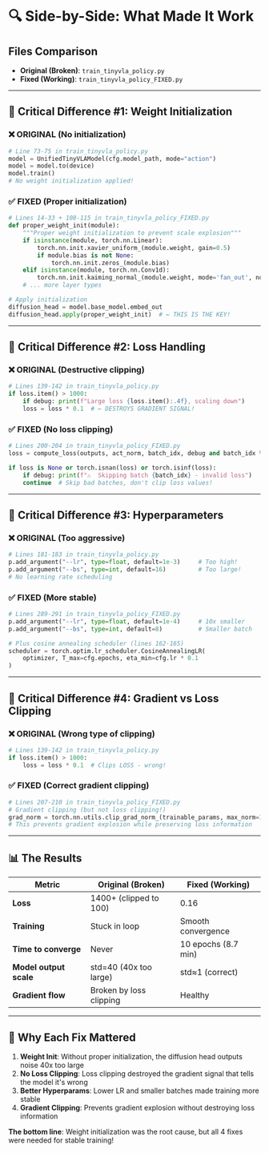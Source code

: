 # 🔍 Side-by-Side: What Made It Work

## Files Comparison
- **Original (Broken)**: `train_tinyvla_policy.py` 
- **Fixed (Working)**: `train_tinyvla_policy_FIXED.py`

---

## 🎯 Critical Difference #1: Weight Initialization

### ❌ ORIGINAL (No initialization)
```python
# Line 73-75 in train_tinyvla_policy.py
model = UnifiedTinyVLAModel(cfg.model_path, mode="action")
model = model.to(device)
model.train()
# No weight initialization applied!
```

### ✅ FIXED (Proper initialization)
```python
# Lines 14-33 + 108-115 in train_tinyvla_policy_FIXED.py
def proper_weight_init(module):
    """Proper weight initialization to prevent scale explosion"""
    if isinstance(module, torch.nn.Linear):
        torch.nn.init.xavier_uniform_(module.weight, gain=0.5)
        if module.bias is not None:
            torch.nn.init.zeros_(module.bias)
    elif isinstance(module, torch.nn.Conv1d):
        torch.nn.init.kaiming_normal_(module.weight, mode='fan_out', nonlinearity='relu', a=0.1)
    # ... more layer types

# Apply initialization
diffusion_head = model.base_model.embed_out
diffusion_head.apply(proper_weight_init)  # ← THIS IS THE KEY!
```

---

## 🎯 Critical Difference #2: Loss Handling

### ❌ ORIGINAL (Destructive clipping)
```python
# Lines 139-142 in train_tinyvla_policy.py
if loss.item() > 1000:
    if debug: print(f"Large loss {loss.item():.4f}, scaling down")
    loss = loss * 0.1  # ← DESTROYS GRADIENT SIGNAL!
```

### ✅ FIXED (No loss clipping)
```python
# Lines 200-204 in train_tinyvla_policy_FIXED.py
loss = compute_loss(outputs, act_norm, batch_idx, debug and batch_idx % 20 == 0)

if loss is None or torch.isnan(loss) or torch.isinf(loss):
    if debug: print(f"⚠️  Skipping batch {batch_idx} - invalid loss")
    continue  # Skip bad batches, don't clip loss values!
```

---

## 🎯 Critical Difference #3: Hyperparameters

### ❌ ORIGINAL (Too aggressive)
```python
# Lines 181-183 in train_tinyvla_policy.py
p.add_argument("--lr", type=float, default=1e-3)     # Too high!
p.add_argument("--bs", type=int, default=16)         # Too large!
# No learning rate scheduling
```

### ✅ FIXED (More stable)
```python
# Lines 289-291 in train_tinyvla_policy_FIXED.py
p.add_argument("--lr", type=float, default=1e-4)     # 10x smaller
p.add_argument("--bs", type=int, default=8)          # Smaller batch

# Plus cosine annealing scheduler (lines 162-165)
scheduler = torch.optim.lr_scheduler.CosineAnnealingLR(
    optimizer, T_max=cfg.epochs, eta_min=cfg.lr * 0.1
)
```

---

## 🎯 Critical Difference #4: Gradient vs Loss Clipping

### ❌ ORIGINAL (Wrong type of clipping)
```python
# Lines 139-142 in train_tinyvla_policy.py
if loss.item() > 1000:
    loss = loss * 0.1  # Clips LOSS - wrong!
```

### ✅ FIXED (Correct gradient clipping)
```python
# Lines 207-210 in train_tinyvla_policy_FIXED.py
# Gradient clipping (but not loss clipping!)
grad_norm = torch.nn.utils.clip_grad_norm_(trainable_params, max_norm=1.0)
# This prevents gradient explosion while preserving loss information
```

---

## 📊 The Results

| Metric | Original (Broken) | Fixed (Working) |
|--------|------------------|-----------------|
| **Loss** | 1400+ (clipped to 100) | 0.16 |
| **Training** | Stuck in loop | Smooth convergence |
| **Time to converge** | Never | 10 epochs (8.7 min) |
| **Model output scale** | std=40 (40x too large) | std≈1 (correct) |
| **Gradient flow** | Broken by loss clipping | Healthy |

---

## 🧠 Why Each Fix Mattered

1. **Weight Init**: Without proper initialization, the diffusion head outputs noise 40x too large
2. **No Loss Clipping**: Loss clipping destroyed the gradient signal that tells the model it's wrong
3. **Better Hyperparams**: Lower LR and smaller batches made training more stable
4. **Gradient Clipping**: Prevents gradient explosion without destroying loss information

**The bottom line**: Weight initialization was the root cause, but all 4 fixes were needed for stable training! 